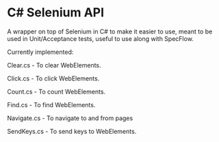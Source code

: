 # C# Selenium API
A wrapper on top of Selenium in C# to make it easier to use, meant to be used in Unit/Acceptance tests, useful to use along with SpecFlow.

Currently implemented:

Clear.cs - To clear WebElements.

Click.cs - To click WebElements.

Count.cs - To count WebElements.

Find.cs - To find WebElements.

Navigate.cs - To navigate to and from pages

SendKeys.cs - To send keys to WebElements.
